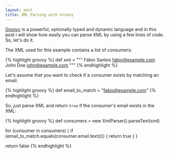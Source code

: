 ```yaml
---
layout: post
title: XML Parsing with Groovy
---
```


[Groovy](http://www.groovy-lang.org) is a powerful, optionally typed and dynamic language and in this post i will show how easily you can parse XML by using a few lines of code. So, let's do it.

The XML used for this example contains a list of consumers:

{% highlight groovy %}
def xml = """
<consumers>
    <consumer>
        <name>Fábio Santos</name>
        <email>fabio@example.com</email>
    </consumer>
    <consumer>
        <name>John Doe</name>
        <email>john@example.com</email>
    </consumer>
</consumers>
"""
{% endhighlight %}

Let's assume that you want to check if a consumer exists by matching an email:

{% highlight groovy %}
def email_to_match = "fabio@example.com"
{% endhighlight %}

So, just parse XML and return `true` if the consumer's email exists in the XML:

{% highlight groovy %}
def consumers = new XmlParser().parseText(xml)

for (consumer in consumers) {
    if (email_to_match.equals(consumer.email.text())) {
        return true
    }
}

return false
{% endhighlight %}
